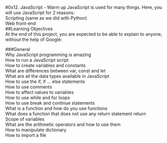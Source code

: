 #0x12. JavaScript - Warm up
JavaScript is used for many things. Here, you will use JavaScript for 2 reasons:      
Scripting (same as we did with Python)     
Web front-end       
##Learning Objectives       
At the end of this project, you are expected to be able to explain to anyone, without the help of Google:      

###General       
Why JavaScript programming is amazing      
How to run a JavaScript script        
How to create variables and constants      
What are differences between var, const and let     
What are all the data types available in JavaScript     
How to use the if, if ... else statements            
How to use comments                      
How to affect values to variables    
How to use while and for loops     
How to use break and continue statements      
What is a function and how do you use functions            
What does a function that does not use any return statement return        
Scope of variables                                                 
What are the arithmetic operators and how to use them         
How to manipulate dictionary                           
How to import a file          

